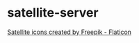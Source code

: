 # satellite-server

<a href="https://www.flaticon.com/free-icons/satellite" title="satellite icons">Satellite icons created by Freepik - Flaticon</a>